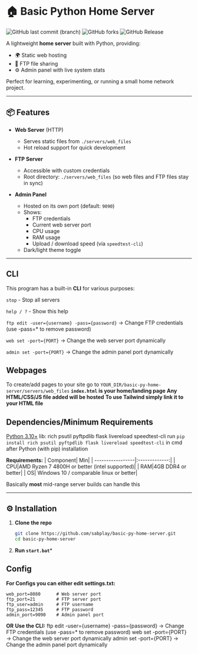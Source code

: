 # 🏠 Basic Python Home Server

![GitHub last commit (branch)](https://img.shields.io/github/last-commit/SabeeirSharrma/Basic-py-home-server/main)
![GitHub forks](https://img.shields.io/github/forks/SabeeirSharrma/Basic-py-home-server)
![GitHub Release](https://img.shields.io/github/v/release/SabeeirSharrma/basic-py-home-server)


A lightweight **home server** built with Python, providing:
- 🌍 Static web hosting  
- 📂 FTP file sharing  
- ⚙️ Admin panel with live system stats  

Perfect for learning, experimenting, or running a small home network project.

---

## 📦 Features

- **Web Server** (HTTP)  
  - Serves static files from `./servers/web_files`  
  - Hot reload support for quick development  

- **FTP Server**  
  - Accessible with custom credentials  
  - Root directory: `./servers/web_files` (so web files and FTP files stay in sync)  

- **Admin Panel**  
  - Hosted on its own port (default: `9090`)  
  - Shows:
    - FTP credentials  
    - Current web server port  
    - CPU usage  
    - RAM usage  
    - Upload / download speed (via `speedtest-cli`)  
  - Dark/light theme toggle  

---

## CLI
This program has a built-in **CLI** for various purposes:


  `stop`  - Stop all servers

  
  `help / ?` - Show this help

  
  `ftp edit -user={username} -pass={password}`
     → Change FTP credentials (use -pass=* to remove password)

     
  `web set -port={PORT}`
     → Change the web server port dynamically

     
  `admin set -port={PORT}`
     → Change the admin panel port dynamically
     
## Webpages
To create/add pages to your site go to `YOUR_DIR/basic-py-home-server/servers/web_files`
**`index.html` is your home/landing page**
**Any HTML/CSS/JS file added will be hosted**
**To use Tailwind simply link it to your HTML file**

## Dependencies/Minimum Requirements
   [Python 3.10+](https://python.org) 
   lib: rich psutil pyftpdlib flask livereload speedtest-cli
   run `pip install rich psutil pyftpdlib flask livereload speedtest-cli` in cmd after Python (with pip) installation

   **Requirements:**
  | Component| Min|
  | -----------------|:-------------:|
  | CPU|AMD Ryzen 7 4800H or better (intel supported)|
  | RAM|4GB DDR4 or better|
  | OS| Windows 10 / comparable linux or better|


  Basically **most** mid-range server builds can handle this
   
---

## ⚙️ Installation

1. **Clone the repo**
   ```bash
   git clone https://github.com/sabplay/basic-py-home-server.git
   cd basic-py-home-server
   ```
2. **Run `start.bat`***

## Config

**For Configs you can either edit settings.txt:**
```
web_port=8080      # Web server port
ftp_port=21        # FTP server port
ftp_user=admin     # FTP username
ftp_pass=12345     # FTP password
admin_port=9090    # Admin panel port
```
**OR**
**Use the CLI:**
  ftp edit -user={username} -pass={password}
     → Change FTP credentials (use -pass=* to remove password)
  web set -port={PORT}
     → Change the web server port dynamically
  admin set -port={PORT}
     → Change the admin panel port dynamically
